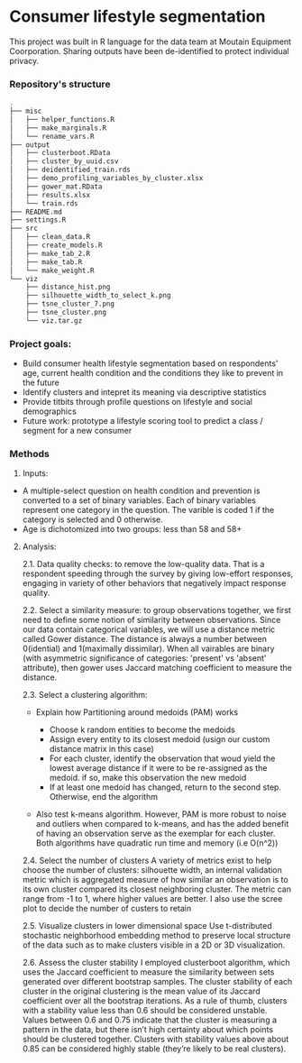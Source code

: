 # Consumer lifestyle segmentation

This project was built in R language for the data team at Moutain Equipment Coorporation. Sharing outputs have been de-identified to protect individual privacy.

### Repository's structure

```bash
.
├── misc
│   ├── helper_functions.R
│   ├── make_marginals.R
│   └── rename_vars.R
├── output
│   ├── clusterboot.RData
│   ├── cluster_by_uuid.csv
│   ├── deidentified_train.rds
│   ├── demo_profiling_variables_by_cluster.xlsx
│   ├── gower_mat.RData
│   ├── results.xlsx
│   └── train.rds
├── README.md
├── settings.R
├── src
│   ├── clean_data.R
│   ├── create_models.R
│   ├── make_tab_2.R
│   ├── make_tab.R
│   └── make_weight.R
└── viz
    ├── distance_hist.png
    ├── silhouette_width_to_select_k.png
    ├── tsne_cluster_7.png
    ├── tsne_cluster.png
    └── viz.tar.gz
```

### Project goals: 
- Build consumer health lifestyle segmentation based on respondents' age, current health condition and the conditions they like to prevent in the future
- Identify clusters and intepret its meaning via descriptive statistics
- Provide titbits through profile questions on lifestyle and social demographics
- Future work: prototype a lifestyle scoring tool to predict a class / segment for a new consumer

### Methods
1. Inputs:
  - A multiple-select question on health condition and prevention is converted to a set of binary variables. Each of binary variables represent one category in the question. The varible is coded 1 if the category is selected and 0 otherwise. 
  - Age is dichotomized into two groups: less than 58 and 58+

2. Analysis:

   2.1. Data quality checks: to remove the low-quality data. That is a respondent speeding through the survey by giving low-effort responses, engaging in variety of other behaviors that negatively impact response quality.

   2.2. Select a similarity measure: to group observations together, we first need to define some notion of similarity between observations. Since our data contain categorical variables, we will use a distance metric called Gower distance. The distance is always a number between 0(idential) and 1(maximally dissimilar). When all vairables are binary (with asymmetric significance of categories: 'present' vs 'absent' attribute), then gower uses Jaccard matching coefficient to measure the distance.  
  
   2.3. Select a clustering algorithm: 
     * Explain how Partitioning around medoids (PAM) works
       + Choose k random entities to become the medoids
       + Assign every entity to its closest medoid (usign our custom distance matrix in this case)
       + For each cluster, identify the observation that woud yield the lowest average distance if it were to be re-assigned as the medoid. if so, make this observation the new medoid
       + If at least one medoid has changed, return to the second step. Otherwise, end the algorithm

     * Also test k-means algorithm. However, PAM is more robust to noise and outliers when compared to k-means, and has the added benefit of having an observation serve as the exemplar for each cluster. Both algorithms have quadratic run time and memory (i.e O(n^2))
      
   2.4. Select the number of clusters
   A variety of metrics exist to help choose the number of clusters: silhouette width, an internal validation metric which is aggregated measure of how similar an observation is to its own cluster compared its closest neighboring cluster. The metric can range from -1 to 1, where higher values are better. I also use the scree plot to decide the number of custers to retain
  
   2.5. Visualize clusters in lower dimensional space
   Use t-distributed stochastic neighborhood embedding method to preserve local structure of the data such as to make clusters visible in a 2D or 3D visualization. 

   2.6. Assess the cluster stability
   I employed clusterboot algorithm, which uses the Jaccard coefficient to measure the similarity between sets generated over different bootstrap samples. The cluster stability of each cluster in the original clustering is the mean value of its Jaccard coefficient over all the bootstrap iterations. As a rule of thumb, clusters with a stability value less than 0.6 should be considered unstable. Values between 0.6 and 0.75 indicate that the cluster is measuring a pattern in the data, but there isn’t high certainty about which points should be clustered together. Clusters with stability values above about 0.85 can be considered highly stable (they’re likely to be real clusters).